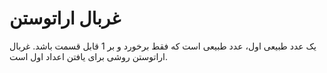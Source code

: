 # غربال اراتوستن

یک عدد طبیعی اول، عدد طبیعی است که فقط برخورد و بر 1 قابل قسمت باشد.
غربال اراتوستن روشی برای یافتن اعداد اول است.
